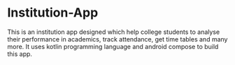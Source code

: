 # Institution-App
This is an institution app designed which help college students to analyse their performance in academics, track attendance, get time tables and many more.
It uses kotlin programming language and android compose to build this app.
